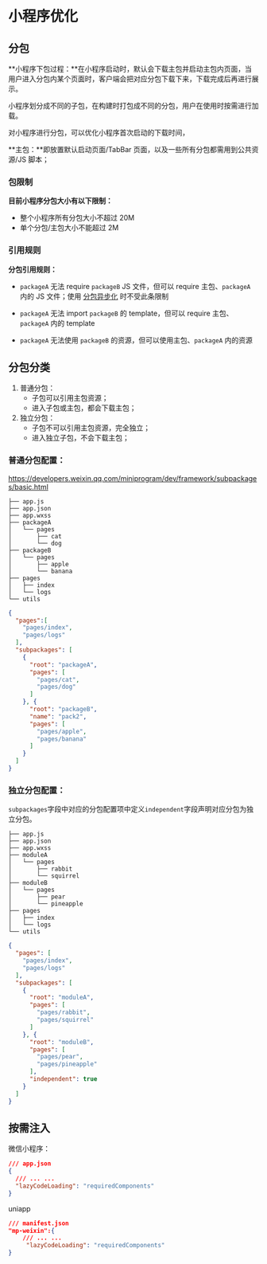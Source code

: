 # 小程序优化

## 分包

**小程序下包过程：**在小程序启动时，默认会下载主包并启动主包内页面，当用户进入分包内某个页面时，客户端会把对应分包下载下来，下载完成后再进行展示。

小程序划分成不同的子包，在构建时打包成不同的分包，用户在使用时按需进行加载。

对小程序进行分包，可以优化小程序首次启动的下载时间，

**主包：**即放置默认启动页面/TabBar 页面，以及一些所有分包都需用到公共资源/JS 脚本；

### 包限制

**目前小程序分包大小有以下限制：**

- 整个小程序所有分包大小不超过 20M
- 单个分包/主包大小不能超过 2M

### 引用规则

**分包引用规则：**

- `packageA` 无法 require `packageB` JS 文件，但可以 require 主包、`packageA` 内的 JS 文件；使用 [分包异步化](https://developers.weixin.qq.com/miniprogram/dev/framework/subpackages/async.html) 时不受此条限制

- `packageA` 无法 import `packageB` 的 template，但可以 require 主包、`packageA` 内的 template

- `packageA` 无法使用 `packageB` 的资源，但可以使用主包、`packageA` 内的资源

  

## **分包分类**

1. 普通分包：
   - 子包可以引用主包资源；
   - 进入子包或主包，都会下载主包；
2. 独立分包：
   - 子包不可以引用主包资源，完全独立；
   - 进入独立子包，不会下载主包；

### 普通分包配置：

https://developers.weixin.qq.com/miniprogram/dev/framework/subpackages/basic.html

```
├── app.js
├── app.json
├── app.wxss
├── packageA
│   └── pages
│       ├── cat
│       └── dog
├── packageB
│   └── pages
│       ├── apple
│       └── banana
├── pages
│   ├── index
│   └── logs
└── utils
```

```json
{
  "pages":[
    "pages/index",
    "pages/logs"
  ],
  "subpackages": [
    {
      "root": "packageA",
      "pages": [
        "pages/cat",
        "pages/dog"
      ]
    }, {
      "root": "packageB",
      "name": "pack2",
      "pages": [
        "pages/apple",
        "pages/banana"
      ]
    }
  ]
}
```



### 独立分包配置：

`subpackages`字段中对应的分包配置项中定义`independent`字段声明对应分包为独立分包。

```
├── app.js
├── app.json
├── app.wxss
├── moduleA
│   └── pages
│       ├── rabbit
│       └── squirrel
├── moduleB
│   └── pages
│       ├── pear
│       └── pineapple
├── pages
│   ├── index
│   └── logs
└── utils
```

```json
{
  "pages": [
    "pages/index",
    "pages/logs"
  ],
  "subpackages": [
    {
      "root": "moduleA",
      "pages": [
        "pages/rabbit",
        "pages/squirrel"
      ]
    }, {
      "root": "moduleB",
      "pages": [
        "pages/pear",
        "pages/pineapple"
      ],
      "independent": true
    }
  ]
}
```



## 按需注入

微信小程序：

```json
/// app.json
{
  /// ... ...
  "lazyCodeLoading": "requiredComponents"
}

```

uniapp

```json
/// manifest.json
"mp-weixin":{
	/// ... ...
	 "lazyCodeLoading": "requiredComponents"
}
```

